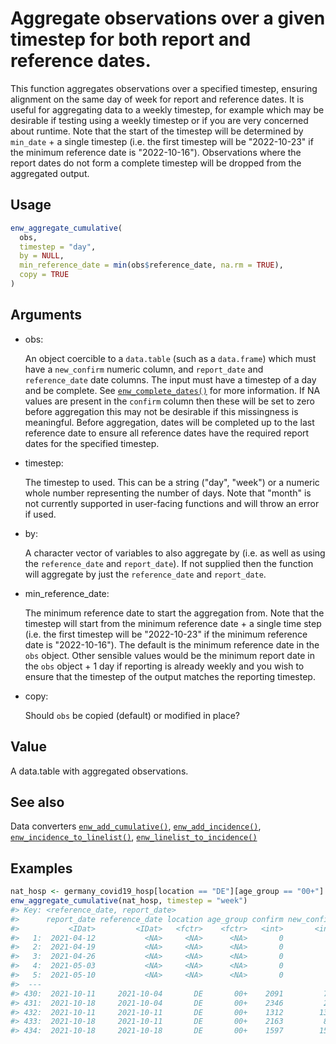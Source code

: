 # Aggregate observations over a given timestep for both report and reference dates.

This function aggregates observations over a specified timestep,
ensuring alignment on the same day of week for report and reference
dates. It is useful for aggregating data to a weekly timestep, for
example which may be desirable if testing using a weekly timestep or if
you are very concerned about runtime. Note that the start of the
timestep will be determined by `min_date` + a single timestep (i.e. the
first timestep will be "2022-10-23" if the minimum reference date is
"2022-10-16"). Observations where the report dates do not form a
complete timestep will be dropped from the aggregated output.

## Usage

``` r
enw_aggregate_cumulative(
  obs,
  timestep = "day",
  by = NULL,
  min_reference_date = min(obs$reference_date, na.rm = TRUE),
  copy = TRUE
)
```

## Arguments

- obs:

  An object coercible to a `data.table` (such as a `data.frame`) which
  must have a `new_confirm` numeric column, and `report_date` and
  `reference_date` date columns. The input must have a timestep of a day
  and be complete. See
  [`enw_complete_dates()`](https://package.epinowcast.org/dev/reference/enw_complete_dates.md)
  for more information. If NA values are present in the `confirm` column
  then these will be set to zero before aggregation this may not be
  desirable if this missingness is meaningful. Before aggregation, dates
  will be completed up to the last reference date to ensure all
  reference dates have the required report dates for the specified
  timestep.

- timestep:

  The timestep to used. This can be a string ("day", "week") or a
  numeric whole number representing the number of days. Note that
  "month" is not currently supported in user-facing functions and will
  throw an error if used.

- by:

  A character vector of variables to also aggregate by (i.e. as well as
  using the `reference_date` and `report_date`). If not supplied then
  the function will aggregate by just the `reference_date` and
  `report_date`.

- min_reference_date:

  The minimum reference date to start the aggregation from. Note that
  the timestep will start from the minimum reference date + a single
  time step (i.e. the first timestep will be "2022-10-23" if the minimum
  reference date is "2022-10-16"). The default is the minimum reference
  date in the `obs` object. Other sensible values would be the minimum
  report date in the `obs` object + 1 day if reporting is already weekly
  and you wish to ensure that the timestep of the output matches the
  reporting timestep.

- copy:

  Should `obs` be copied (default) or modified in place?

## Value

A data.table with aggregated observations.

## See also

Data converters
[`enw_add_cumulative()`](https://package.epinowcast.org/dev/reference/enw_add_cumulative.md),
[`enw_add_incidence()`](https://package.epinowcast.org/dev/reference/enw_add_incidence.md),
[`enw_incidence_to_linelist()`](https://package.epinowcast.org/dev/reference/enw_incidence_to_linelist.md),
[`enw_linelist_to_incidence()`](https://package.epinowcast.org/dev/reference/enw_linelist_to_incidence.md)

## Examples

``` r
nat_hosp <- germany_covid19_hosp[location == "DE"][age_group == "00+"]
enw_aggregate_cumulative(nat_hosp, timestep = "week")
#> Key: <reference_date, report_date>
#>      report_date reference_date location age_group confirm new_confirm delay
#>           <IDat>         <IDat>   <fctr>    <fctr>   <int>       <int> <int>
#>   1:  2021-04-12           <NA>     <NA>      <NA>       0           0     0
#>   2:  2021-04-19           <NA>     <NA>      <NA>       0           0     1
#>   3:  2021-04-26           <NA>     <NA>      <NA>       0           0     2
#>   4:  2021-05-03           <NA>     <NA>      <NA>       0           0     3
#>   5:  2021-05-10           <NA>     <NA>      <NA>       0           0     4
#>  ---                                                                        
#> 430:  2021-10-11     2021-10-04       DE       00+    2091         799     1
#> 431:  2021-10-18     2021-10-04       DE       00+    2346         255     2
#> 432:  2021-10-11     2021-10-11       DE       00+    1312        1312     0
#> 433:  2021-10-18     2021-10-11       DE       00+    2163         851     1
#> 434:  2021-10-18     2021-10-18       DE       00+    1597        1597     0
```
